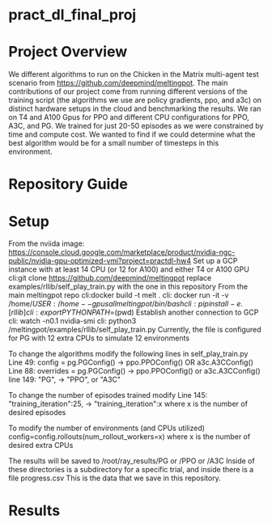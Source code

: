 # pract_dl_final_proj
# Project Overview
We different algorithms to run on the Chicken in the Matrix multi-agent test scenario from https://github.com/deepmind/meltingpot.
The main contributions of our project come from running different versions of the training script (the algorithms we use are policy gradients, ppo, and a3c) on distinct hardware setups in the cloud and benchmarking the results. We ran on T4 and A100 Gpus for PPO and different CPU configurations for PPO, A3C, and PG. We trained for just 20-50 episodes as we were constrained by time and compute cost. We wanted to find if we could determine what the best algorithm would be for a small number of timesteps in this environment. 

# Repository Guide

# Setup
From the nviida image: https://console.cloud.google.com/marketplace/product/nvidia-ngc-public/nvidia-gpu-optimized-vmi?project=practdl-hw4
Set up a GCP instance with at least 14 CPU (or 12 for A100) and either T4 or A100 GPU
cli:git clone https://github.com/deepmind/meltingpot
replace examples/rllib/self_play_train.py with the one in this repository
From the main meltingpot repo
cli:docker build -t melt .
cli: docker run -it -v /home/$USER:/home --gpus all meltingpot /bin/bash
cli: pip install -e .[rllib]
cli: export PYTHONPATH=$(pwd)
Establish another connection to GCP
cli: watch -n0.1 nvidia-smi
cli: python3 /meltingpot/examples/rllib/self_play_train.py
Currently, the file is configured for PG with 12 extra CPUs to simulate 12 environments

To change the algorithms modify the following lines in self_play_train.py
Line 49: config = pg.PGConfig() -> ppo.PPOConfig() OR a3c.A3CConfig()
Line 88: overrides = pg.PGConfig() -> ppo.PPOConfig() or a3c.A3CConfig()
line 149: "PG", -> "PPO", or "A3C"

To change the number of episodes trained modify 
Line 145: "training_iteration":25, -> "training_iteration":x
where x is the number of desired episodes


To modify the number of environments (and CPUs utilized)
config=config.rollouts(num_rollout_workers=x) 
where x is the number of desired extra CPUs

The results will be saved to 
/root/ray_results/PG or /PPO or /A3C
Inside of these directories is a subdirectory for a specific trial, and inside there is a file progress.csv
This is the data that we save in this repository.


# Results
